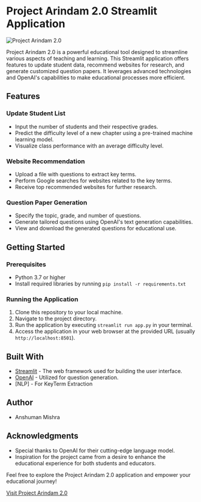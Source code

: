 # Project Arindam 2.0 Streamlit Application

![Project Arindam 2.0](/Index.jpg)

Project Arindam 2.0 is a powerful educational tool designed to streamline various aspects of teaching and learning. This Streamlit application offers features to update student data, recommend websites for research, and generate customized question papers. It leverages advanced technologies and OpenAI's capabilities to make educational processes more efficient.

## Features

### Update Student List
- Input the number of students and their respective grades.
- Predict the difficulty level of a new chapter using a pre-trained machine learning model.
- Visualize class performance with an average difficulty level.

### Website Recommendation
- Upload a file with questions to extract key terms.
- Perform Google searches for websites related to the key terms.
- Receive top recommended websites for further research.

### Question Paper Generation
- Specify the topic, grade, and number of questions.
- Generate tailored questions using OpenAI's text generation capabilities.
- View and download the generated questions for educational use.

## Getting Started

### Prerequisites
- Python 3.7 or higher
- Install required libraries by running `pip install -r requirements.txt`

### Running the Application
1. Clone this repository to your local machine.
2. Navigate to the project directory.
3. Run the application by executing `streamlit run app.py` in your terminal.
4. Access the application in your web browser at the provided URL (usually `http://localhost:8501`).

## Built With
- [Streamlit](https://streamlit.io/) - The web framework used for building the user interface.
- [OpenAI](https://beta.openai.com/) - Utilized for question generation.
- [NLP] - For KeyTerm Extraction

## Author
- Anshuman Mishra

## Acknowledgments
- Special thanks to OpenAI for their cutting-edge language model.
- Inspiration for the project came from a desire to enhance the educational experience for both students and educators.

Feel free to explore the Project Arindam 2.0 application and empower your educational journey!

[Visit Project Arindam 2.0](https://arindam20shreejaymishra.streamlit.app/)
